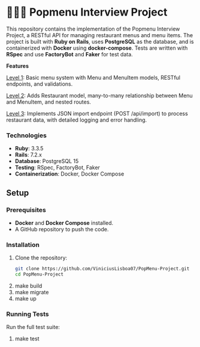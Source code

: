 # 👩🏻‍🍳 Popmenu Interview Project

This repository contains the implementation of the Popmenu Interview Project, a RESTful API for managing restaurant menus and menu items. The project is built with **Ruby on Rails**, uses **PostgreSQL** as the database, and is containerized with **Docker** using **docker-compose**. Tests are written with **RSpec** and use **FactoryBot** and **Faker** for test data.

**Features**

[Level 1](https://github.com/ViniciusLisboa07/PopMenu-Project/blob/main/docs/level_1.md): Basic menu system with Menu and MenuItem models, RESTful endpoints, and validations.

[Level 2](https://github.com/ViniciusLisboa07/PopMenu-Project/blob/main/docs/level_2.md): Adds Restaurant model, many-to-many relationship between Menu and MenuItem, and nested routes.

[Level 3](https://github.com/ViniciusLisboa07/PopMenu-Project/blob/main/docs/level_3.md): Implements JSON import endpoint (POST /api/import) to process restaurant data, with detailed logging and error handling.

### Technologies
- **Ruby**: 3.3.5
- **Rails**: 7.2.x
- **Database**: PostgreSQL 15
- **Testing**: RSpec, FactoryBot, Faker
- **Containerization**: Docker, Docker Compose

## Setup

### Prerequisites
- **Docker** and **Docker Compose** installed.
- A GitHub repository to push the code.

### Installation
1. Clone the repository:
   ```bash
   git clone https://github.com/ViniciusLisboa07/PopMenu-Project.git
   cd PopMenu-Project
2. make build
3. make migrate
4. make up

### Running Tests
Run the full test suite:
1. make test
